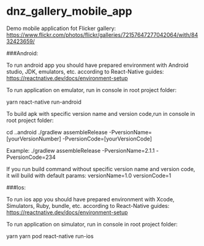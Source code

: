 # dnz_gallery_mobile_app
Demo mobile application fot Flicker gallery: https://www.flickr.com/photos/flickr/galleries/72157647277042064/with/8432423659/

###Android:

To run android app you should have prepared environment with Android studio, JDK, emulators, etc. 
according to React-Native guides:
https://reactnative.dev/docs/environment-setup

To run application on emulator, run in console in root project folder:

yarn
react-native run-android

To build apk with specific version name and version code,run in console in root project folder:

cd ..android
./gradlew assembleRelease -PversionName=[yourVersionNumber] -PversionCode=[yourVersionCode]

Example:
./gradlew assembleRelease -PversionName=2.1.1 -PversionCode=234

If you run build command without specific version name and version code, it will build with default params: versionName=1.0 versionCode=1

###Ios:

To run ios app you should have prepared environment with Xcode, Simulators, Ruby, bundle, etc. 
according to React-Native guides:
https://reactnative.dev/docs/environment-setup

To run application on simulator, run in console in root project folder:

yarn
yarn pod
react-native run-ios
